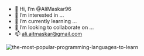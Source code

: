 - 👋 Hi, I’m @AliMaskar96
- 👀 I’m interested in ...
- 🌱 I’m currently learning ...
- 💞️ I’m looking to collaborate on ...
- 📫 ali.aitmaskar@gmail.com

![the-most-popular-programming-languages-to-learn](https://user-images.githubusercontent.com/86886818/144217257-dc6b9d30-7f1a-4858-b634-256e14d797b1.png)


